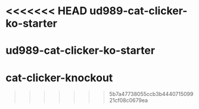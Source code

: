 <<<<<<< HEAD
ud989-cat-clicker-ko-starter
============================

ud989-cat-clicker-ko-starter
=======
# cat-clicker-knockout
>>>>>>> 5b7a47738055ccb3b444071509921cf08c0679ea
